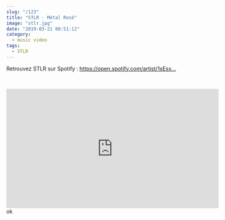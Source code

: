 ```yaml
---
slug: "/123"
title: "STLR - Métal Rosé"
image: "stlr.jpg"
date: "2019-03-21 08:51:12"
category:
  - music video
tags:
  - STLR
---
```


<p>Retrouvez STLR sur Spotify : <a href="https://open.spotify.com/artist/1sEsx..." target="_blank">https://open.spotify.com/artist/1sEsx...</a></p><br/><p><iframe width="560" height="315" src="https://www.youtube.com/embed/Zyy3N0D9SPY" frameborder="0" allow="accelerometer; autoplay; encrypted-media; gyroscope; picture-in-picture" allowfullscreen></iframe>
ok</p>
